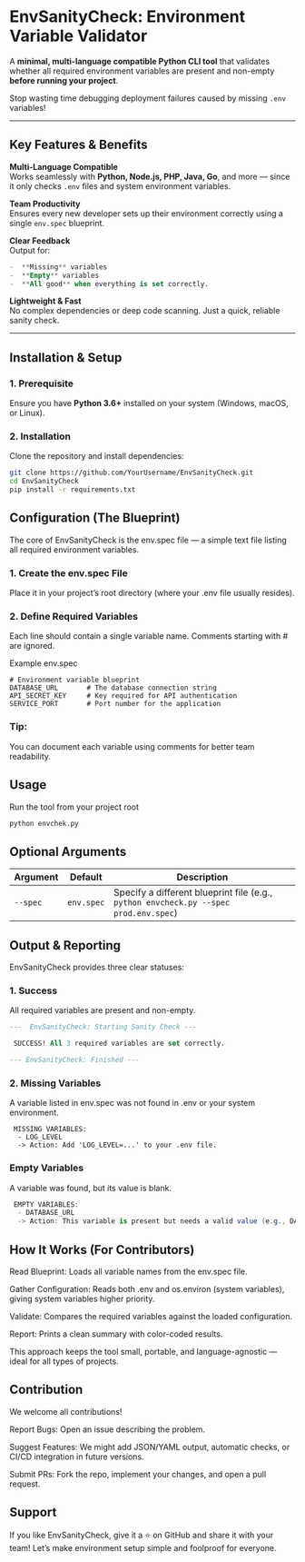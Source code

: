#  EnvSanityCheck: Environment Variable Validator

A **minimal, multi-language compatible Python CLI tool** that validates whether all required environment variables are present and non-empty **before running your project**.

Stop wasting time debugging deployment failures caused by missing `.env` variables!  

---

##  Key Features & Benefits

 **Multi-Language Compatible**  
Works seamlessly with **Python, Node.js, PHP, Java, Go**, and more — since it only checks `.env` files and system environment variables.

 **Team Productivity**  
Ensures every new developer sets up their environment correctly using a single `env.spec` blueprint.

 **Clear Feedback**  
Output for:
```sql
-  **Missing** variables
-  **Empty** variables
-  **All good** when everything is set correctly.
```
 **Lightweight & Fast**  
No complex dependencies or deep code scanning. Just a quick, reliable sanity check.

---

##  Installation & Setup

### 1. Prerequisite
Ensure you have **Python 3.6+** installed on your system (Windows, macOS, or Linux).

### 2. Installation

Clone the repository and install dependencies:

```bash
git clone https://github.com/YourUsername/EnvSanityCheck.git
cd EnvSanityCheck
pip install -r requirements.txt
```
##  Configuration (The Blueprint)

The core of EnvSanityCheck is the env.spec file — a simple text file listing all required environment variables.

### 1. Create the env.spec File

Place it in your project’s root directory (where your .env file usually resides).

### 2. Define Required Variables

Each line should contain a single variable name. Comments starting with # are ignored.

Example env.spec

```nginx
# Environment variable blueprint
DATABASE_URL       # The database connection string
API_SECRET_KEY     # Key required for API authentication
SERVICE_PORT       # Port number for the application
```
### Tip:
You can document each variable using comments for better team readability.

## Usage

Run the tool from your project root
```sh
python envchek.py
```
## Optional Arguments
| Argument | Default    | Description                                                                          |
| -------- | ---------- | ------------------------------------------------------------------------------------ |
| `--spec` | `env.spec` | Specify a different blueprint file (e.g., `python envcheck.py --spec prod.env.spec`) |

## Output & Reporting
EnvSanityCheck provides three clear statuses:

###  1. Success

All required variables are present and non-empty.

```sql
---  EnvSanityCheck: Starting Sanity Check ---

 SUCCESS! All 3 required variables are set correctly.

--- EnvSanityCheck: Finished ---
```

### 2. Missing Variables

A variable listed in env.spec was not found in .env or your system environment.
```shell
 MISSING VARIABLES:
  - LOG_LEVEL
  -> Action: Add 'LOG_LEVEL=...' to your .env file.
```

### Empty Variables

A variable was found, but its value is blank.

```csharp
 EMPTY VARIABLES:
  - DATABASE_URL
  -> Action: This variable is present but needs a valid value (e.g., DATABASE_URL="connection_string").
```


##  How It Works (For Contributors)

Read Blueprint: Loads all variable names from the env.spec file.

Gather Configuration: Reads both .env and os.environ (system variables), giving system variables higher priority.

Validate: Compares the required variables against the loaded configuration.

Report: Prints a clean summary with color-coded results.

This approach keeps the tool small, portable, and language-agnostic — ideal for all types of projects.

## Contribution

We welcome all contributions!

 Report Bugs: Open an issue describing the problem.

 Suggest Features: We might add JSON/YAML output, automatic checks, or CI/CD integration in future versions.

 Submit PRs: Fork the repo, implement your changes, and open a pull request.

 

## Support

If you like EnvSanityCheck, give it a ⭐ on GitHub and share it with your team!
Let’s make environment setup simple and foolproof for everyone.











